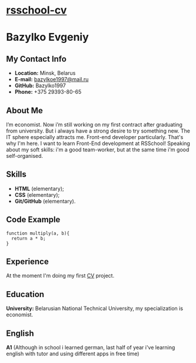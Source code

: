 # [rsschool-cv](https://github.com/Bazylko1997/rsschool-cv/edit/gh-pages/cv.md)
# Bazylko Evgeniy
## My Contact Info
- **Location:** Minsk, Belarus
- **E-mail:** bazylkoe1997@mail.ru
- **GitHub:** Bazylko1997
- **Phone:** +375 29393-80-65
## About Me
I’m economist. Now i’m still working on my first contract after graduating from university. But i always have a strong desire to try something new. The IT sphere especially attracts me. Front-end developer particularly. That's why I'm here. I want to learn Front-End development at RSSchool! Speaking about my soft skills: i'm a good team-worker, but at the same time i'm good self-organised.
## Skills
- **HTML** (elementary);
- **CSS** (elementary);
- **Git/GitHub** (elementary).
## Code Example
```
function multiply(a, b){
  return a * b;
}
```
## Experience
At the moment I'm doing my first [CV](https://github.com/Bazylko1997/rsschool-cv/edit/gh-pages/cv.md) project.
## Education
**University:** Belarusian National Technical University, my specialization is economist.
## English
**A1** (Although in school i learned german, last half of year i've learning english with tutor and using different apps in free time)


